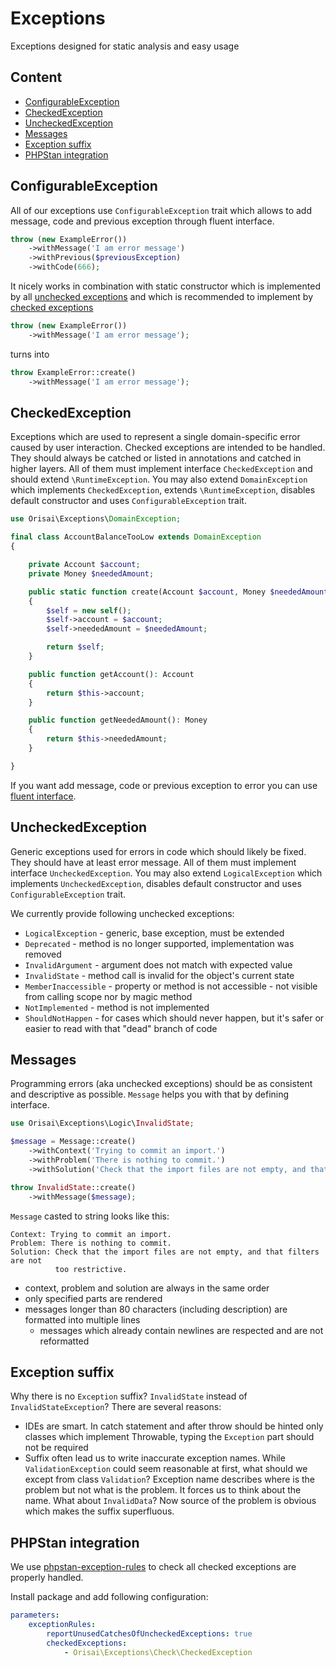 # Exceptions

Exceptions designed for static analysis and easy usage

## Content

- [ConfigurableException](#configurableexception)
- [CheckedException](#checkedexception)
- [UncheckedException](#uncheckedexception)
- [Messages](#messages)
- [Exception suffix](#exception-suffix)
- [PHPStan integration](#phpstan-integration)

## ConfigurableException

All of our exceptions use `ConfigurableException` trait which allows to add message, code and previous exception through fluent interface.

```php
throw (new ExampleError())
    ->withMessage('I am error message')
    ->withPrevious($previousException)
    ->withCode(666);
```

It nicely works in combination with static constructor which is implemented by all [unchecked exceptions](#uncheckedexception)
and which is recommended to implement by [checked exceptions](#checkedexception)

```php
throw (new ExampleError())
    ->withMessage('I am error message');
```

turns into

```php
throw ExampleError::create()
    ->withMessage('I am error message');
```

## CheckedException

Exceptions which are used to represent a single domain-specific error caused by user interaction.
Checked exceptions are intended to be handled. They should always be catched or listed in annotations and catched in higher layers.
All of them must implement interface `CheckedException` and should extend `\RuntimeException`.
You may also extend `DomainException` which implements `CheckedException`, extends `\RuntimeException`, disables default constructor and uses `ConfigurableException` trait.

```php
use Orisai\Exceptions\DomainException;

final class AccountBalanceTooLow extends DomainException
{

    private Account $account;
    private Money $neededAmount;

    public static function create(Account $account, Money $neededAmount): self
    {
        $self = new self();
        $self->account = $account;
        $self->neededAmount = $neededAmount;

        return $self;
    }

    public function getAccount(): Account
    {
        return $this->account;
    }

    public function getNeededAmount(): Money
    {
        return $this->neededAmount;
    }

}
```

If you want add message, code or previous exception to error you can use [fluent interface](#configurableexception).

## UncheckedException

Generic exceptions used for errors in code which should likely be fixed. They should have at least error message.
All of them must implement interface `UncheckedException`.
You may also extend `LogicalException` which implements `UncheckedException`, disables default constructor and uses `ConfigurableException` trait.

We currently provide following unchecked exceptions:

- `LogicalException` - generic, base exception, must be extended
- `Deprecated` - method is no longer supported, implementation was removed
- `InvalidArgument` - argument does not match with expected value
- `InvalidState` - method call is invalid for the object's current state
- `MemberInaccessible` - property or method is not accessible - not visible from calling scope nor by magic method
- `NotImplemented` - method is not implemented
- `ShouldNotHappen` - for cases which should never happen, but it's safer or easier to read with that "dead" branch of code

## Messages

Programming errors (aka unchecked exceptions) should be as consistent and descriptive as possible. `Message` helps you with that by defining interface.

```php
use Orisai\Exceptions\Logic\InvalidState;

$message = Message::create()
    ->withContext('Trying to commit an import.')
    ->withProblem('There is nothing to commit.')
    ->withSolution('Check that the import files are not empty, and that filters are not too restrictive.');

throw InvalidState::create()
    ->withMessage($message);
```

`Message` casted to string looks like this:

```
Context: Trying to commit an import.
Problem: There is nothing to commit.
Solution: Check that the import files are not empty, and that filters are not
          too restrictive.
```

- context, problem and solution are always in the same order
- only specified parts are rendered
- messages longer than 80 characters (including description) are formatted into multiple lines
    - messages which already contain newlines are respected and are not reformatted

## Exception suffix

Why there is no `Exception` suffix? `InvalidState` instead of `InvalidStateException`? There are several reasons:

- IDEs are smart. In catch statement and after throw should be hinted only classes which implement Throwable,
typing the `Exception` part should not be required
- Suffix often lead us to write inaccurate exception names. While `ValidationException` could seem reasonable at first,
what should we except from class `Validation`? Exception name describes where is the problem but not what is the problem.
It forces us to think about the name. What about `InvalidData`? Now source of the problem is obvious which makes the suffix superfluous.

## PHPStan integration

We use [phpstan-exception-rules](https://github.com/pepakriz/phpstan-exception-rules) to check all checked exceptions are properly handled.

Install package and add following configuration:

```yaml
parameters:
    exceptionRules:
        reportUnusedCatchesOfUncheckedExceptions: true
        checkedExceptions:
            - Orisai\Exceptions\Check\CheckedException
```
